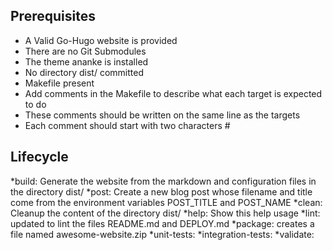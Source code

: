 ## Prerequisites
* A Valid Go-Hugo website is provided
* There are no Git Submodules
* The theme ananke is installed
* No directory dist/ committed
* Makefile present
* Add comments in the Makefile to describe what each target is expected to do
* These comments should be written on the same line as the targets 
* Each comment should start with two characters #

## Lifecycle
*build: Generate the website from the markdown and configuration files in the directory dist/
*post: Create a new blog post whose filename and title come from the environment variables POST_TITLE and POST_NAME
*clean: Cleanup the content of the directory dist/
*help: Show this help usage
*lint: updated to lint the files README.md and DEPLOY.md
*package: creates a file named awesome-website.zip
*unit-tests:
*integration-tests:
*validate: